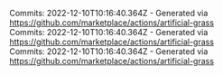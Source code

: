 Commits: 2022-12-10T10:16:40.364Z - Generated via https://github.com/marketplace/actions/artificial-grass
<br>
Commits: 2022-12-10T10:16:40.364Z - Generated via https://github.com/marketplace/actions/artificial-grass
<br>
Commits: 2022-12-10T10:16:40.364Z - Generated via https://github.com/marketplace/actions/artificial-grass
<br>
